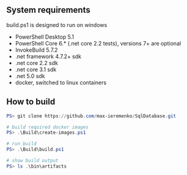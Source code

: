 ## System requirements

build.ps1 is designed to run on windows

- PowerShell Desktop 5.1
- PowerShell Core 6.* (.net core 2.2 tests), versions 7+ are optional
- InvokeBuild 5.7.2
- .net framework 4.7.2+ sdk
- .net core 2.2 sdk
- .net core 3.1 sdk
- .net 5.0 sdk
- docker, switched to linux containers

## How to build

```powershell
PS> git clone https://github.com/max-ieremenko/SqlDatabase.git

# build required docker images
PS> .\Build\create-images.ps1 

# run build
PS> .\Build\build.ps1

# show build output
PS> ls .\bin\artifacts
```
